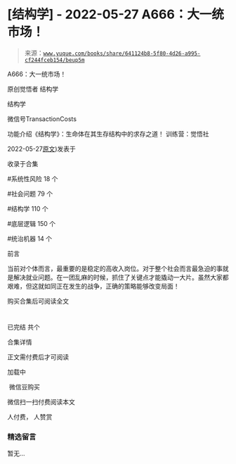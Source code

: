 # [结构学] - 2022-05-27 A666：大一统市场！

> 来源：[`www.yuque.com/books/share/641124b8-5f80-4d26-a995-cf244fceb154/beup5m`](https://www.yuque.com/books/share/641124b8-5f80-4d26-a995-cf244fceb154/beup5m)



A666：大一统市场！ 

原创觉悟者 结构学 

结构学 

微信号TransactionCosts 

功能介绍《结构学》：生命体在其生存结构中的求存之道！ 训练营：觉悟社 

2022-05-27[原文](https://mp.weixin.qq.com/s?__biz=MzIzMDYwOTM0Mg==&mid=2247487245&idx=1&sn=f82b8a48375f5a816678a056d1ca0aae&chksm=e8b197dcdfc61eca787ba08a03a27d2e0a2e58c1c8564fe0548d2a1ff46509f8f377893e2728#rd))发表于 

收录于合集 

#系统性风险 18 个 

#社会问题 79 个 

#结构学 110 个 

#底层逻辑 150 个 

#统治机器 14 个 

前言 

当前对个体而言，最重要的是稳定的高收入岗位。对于整个社会而言最急迫的事就是解决就业问题。在一团乱麻的时候，抓住了关键点才能撬动一大片。虽然大家都艰难，但这就如同正在发生的战争，正确的策略能够改变局面！ 

购买合集后可阅读全文 

# 

已完结 共个 

合集详情 

正文需付费后才可阅读 

加载中 

 微信豆购买 

微信扫一扫付费阅读本文 

人付费， 人赞赏 

### 精选留言 

暂无...